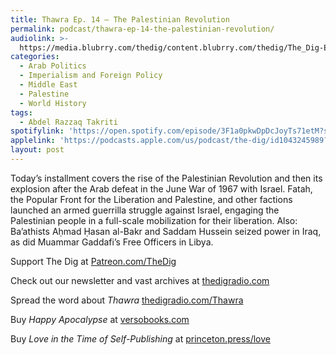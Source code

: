 ```yaml
---
title: Thawra Ep. 14 – The Palestinian Revolution
permalink: podcast/thawra-ep-14-the-palestinian-revolution/
audiolink: >-
  https://media.blubrry.com/thedig/content.blubrry.com/thedig/The_Dig-Ep_450-Takriti.mp3
categories:
  - Arab Politics
  - Imperialism and Foreign Policy
  - Middle East
  - Palestine
  - World History
tags:
  - Abdel Razzaq Takriti
spotifylink: 'https://open.spotify.com/episode/3F1a0pkwDpDcJoyTs71etM?si=41ecf0591f7b4b74'
applelink: 'https://podcasts.apple.com/us/podcast/the-dig/id1043245989?i=1000661437446'
layout: post
---
```


Today’s installment covers the rise of the Palestinian Revolution and then its explosion after the Arab defeat in the June War of 1967 with Israel. Fatah, the Popular Front for the Liberation and Palestine, and other factions launched an armed guerrilla struggle against Israel, engaging the Palestinian people in a full-scale mobilization for their liberation. Also: Ba’athists Aḥmad Ḥasan al-Bakr and Saddam Hussein seized power in Iraq, as did Muammar Gaddafi’s Free Officers in Libya.

Support The Dig at [Patreon.com/TheDig](http://patreon.com/TheDig)

Check out our newsletter and vast archives at [thedigradio.com](http://thedigradio.com)

Spread the word about *Thawra* [thedigradio.com/Thawra](http://thedigradio.com/Thawra)

Buy *Happy Apocalypse* at [versobooks.com](http://versobooks.com)

Buy *Love in the Time of Self-Publishing* at [princeton.press/love](http://princeton.press/love)
